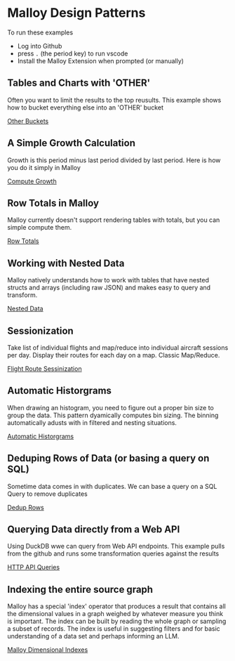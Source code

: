 # Malloy Design Patterns

To run these examples
* Log into Github
* press `.`  (the period key) to run vscode
* Install the Malloy Extension when prompted (or manually)

## Tables and Charts with 'OTHER'
Often you want to limit the results to the top reusults.  This example shows how to bucket everything else into an 'OTHER' bucket

[Other Buckets](other.malloynb)

## A Simple Growth Calculation
Growth is this period minus last period divided by last period.  Here is how you do it simply in Malloy

[Compute Growth](growth.malloynb)

## Row Totals in Malloy
Malloy currently doesn't support rendering tables with totals, but you can simple compute them.

[Row Totals](totals.malloynb)

## Working with Nested Data
Malloy natively understands how to work with tables that have nested structs 
and arrays (including raw JSON) and makes easy to query and transform. 

[Nested Data](nested_data.malloynb)

## Sessionization
Take list of individual flights and map/reduce into individual aircraft sessions per day.  Display their routes for each day on a map.  Classic Map/Reduce.

[Flight Route Sessinization](flight_routes.malloynb)

## Automatic Historgrams

When drawing an histogram, you need to figure out a proper bin size to group the data.  This pattern dyamically computes bin sizing.  The binning automatically adusts with in filtered and nesting situations.

[Automatic Historgrams](auto_bin.malloynb)

## Deduping Rows of Data (or basing a query on SQL)

Sometime data comes in with duplicates.  We can base a query on a SQL Query to remove duplicates

[Dedup Rows](dedup_rows.malloynb)

## Querying Data directly from a Web API

Using DuckDB wwe can query from Web API endpoints.  This example pulls from the github and runs some transformation queries against the results

[HTTP API Queries](api_json.malloynb)

## Indexing the entire source graph
Malloy has a special 'index' operator that produces a result that contains all the dimensional values in a graph weighed by whatever measure 
you think is important.  The index can be built by reading the whole graph or sampling a subset of records.  The index is useful 
in suggesting filters and for basic understanding of a data set and perhaps informing an LLM.

[Malloy Dimensional Indexes](index.malloynb)

